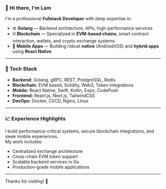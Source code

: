 ### 👋 Hi there, I'm Lam

I'm a professional **Fullstack Developer** with deep expertise in:

- ⚙️ **Golang** — Backend architecture, APIs, high-performance services  
- ⛓️ **Blockchain** — Specialized in **EVM-based chains**, smart contract interaction, wallets, and crypto exchange systems  
- 📱 **Mobile Apps** — Building robust **native** (Android/iOS) and **hybrid apps** using **React Native**

---

### 🔧 Tech Stack

- **Backend:** Golang, gRPC, REST, PostgreSQL, Redis  
- **Blockchain:** EVM based, Solidity, Web3, Token integrations  
- **Mobile:** React Native, Swift, Kotlin, Expo, CodePush  
- **Frontend:** React.js, Next.js, TailwindCSS  
- **DevOps:** Docker, CI/CD, Nginx, Linux

---

### 📈 Experience Highlights

I build performance-critical systems, secure blockchain integrations, and sleek mobile experiences.  
My work includes:

- Centralized exchange architecture  
- Cross-chain EVM token support  
- Scalable backend services in Go  
- Production-grade mobile applications

---

Thanks for visiting! 🚀
